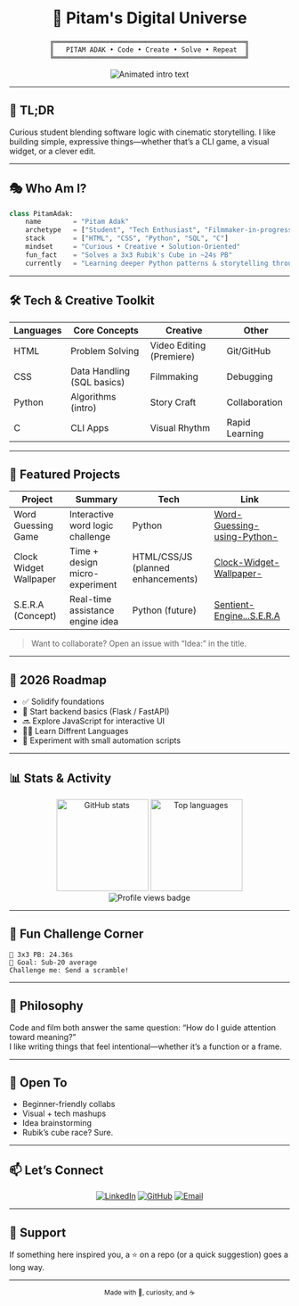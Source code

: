 <div align="center">

# 🚀 Pitam's Digital Universe

```ascii
╔════════════════════════════════════════════════╗
║   PITAM ADAK • Code • Create • Solve • Repeat  ║
╚════════════════════════════════════════════════╝
```

<img src="https://readme-typing-svg.herokuapp.com?font=Fira+Code&size=22&duration=2800&pause=900&color=36BCF7&center=true&vCenter=true&width=640&lines=Student+%7C+Tech+Enthusiast+%7C+Filmmaker;From+Storyboards+to+Source+Code;Cinematic+Thinking+%2B+Logical+Execution;Rubik's+Cube+Solver+%F0%9F%A7%A9;Let's+Build+Something+Awesome!" alt="Animated intro text" />

</div>

---

## 🔎 TL;DR
Curious student blending software logic with cinematic storytelling. I like building simple, expressive things—whether that’s a CLI game, a visual widget, or a clever edit.

---

## 🎭 Who Am I?

```python
class PitamAdak:
    name        = "Pitam Adak"
    archetype   = ["Student", "Tech Enthusiast", "Filmmaker-in-progress"]
    stack       = ["HTML", "CSS", "Python", "SQL", "C"]
    mindset     = "Curious • Creative • Solution-Oriented"
    fun_fact    = "Solves a 3x3 Rubik's Cube in ~24s PB"
    currently   = "Learning deeper Python patterns & storytelling through visuals"
```

---

## 🛠️ Tech & Creative Toolkit

<div align="center">

| Languages | Core Concepts | Creative | Other |
|-----------|---------------|----------|-------|
| HTML | Problem Solving | Video Editing (Premiere) | Git/GitHub |
| CSS | Data Handling (SQL basics) | Filmmaking | Debugging |
| Python | Algorithms (intro) | Story Craft | Collaboration |
| C | CLI Apps | Visual Rhythm | Rapid Learning |

</div>

---

## 🚧 Featured Projects

| Project | Summary | Tech | Link |
|---------|---------|------|------|
| Word Guessing Game | Interactive word logic challenge | Python | [Word-Guessing-using-Python-](https://github.com/pitam-on-git/Word-Guessing-using-Python-) |
| Clock Widget Wallpaper | Time + design micro-experiment | HTML/CSS/JS (planned enhancements) | [Clock-Widget-Wallpaper-](https://github.com/pitam-on-git/Clock-Widget-Wallpaper-) |
| S.E.R.A (Concept) | Real-time assistance engine idea | Python (future) | [Sentient-Engine...S.E.R.A](https://github.com/pitam-on-git/Sentient-Engine-for-Real-time-Assistance-aka-S.E.R.A) |

> Want to collaborate? Open an issue with “Idea:” in the title.

---

## 🧭 2026 Roadmap
- ✅ Solidify foundations 
- 🚧 Start backend basics (Flask / FastAPI)
- 🔜 Explore JavaScript for interactive UI
- 🧑‍🎓 Learn Diffrent Languages
- 🧪 Experiment with small automation scripts

---

## 📊 Stats & Activity

<div align="center">

<img height="165" src="https://github-readme-stats.vercel.app/api?username=pitam-on-git&show_icons=true&theme=tokyonight&include_all_commits=true&count_private=true" alt="GitHub stats" />
<img height="165" src="https://github-readme-stats.vercel.app/api/top-langs/?username=pitam-on-git&layout=compact&langs_count=7&theme=tokyonight" alt="Top languages" />

<br/>

<img src="https://komarev.com/ghpvc/?username=pitam-on-git&label=Profile%20Views&color=0e75b6&style=flat" alt="Profile views badge" />

</div>

---

## 🎲 Fun Challenge Corner

```
🧩 3x3 PB: 24.36s
🎯 Goal: Sub-20 average
Challenge me: Send a scramble!
```

---

## 💬 Philosophy
Code and film both answer the same question: “How do I guide attention toward meaning?”  
I like writing things that feel intentional—whether it’s a function or a frame.

---

## 🤝 Open To
- Beginner-friendly collabs
- Visual + tech mashups
- Idea brainstorming
- Rubik’s cube race? Sure.

---

## 📫 Let’s Connect
<div align="center">

[![LinkedIn](https://img.shields.io/badge/LinkedIn-0077B5?logo=linkedin&logoColor=white)](https://linkedin.com/in/pitam-adak)
[![GitHub](https://img.shields.io/badge/GitHub-181717?logo=github&logoColor=white)](https://github.com/pitam-on-git)
[![Email](https://img.shields.io/badge/Email-D14836?logo=gmail&logoColor=white)](mailto:pitamadak5@gmail.com)

</div>

---

## 🌟 Support
If something here inspired you, a ⭐ on a repo (or a quick suggestion) goes a long way.

---

<p align="center"><sub>Made with 💜, curiosity, and ☕</sub></p>

<!-- Easter Egg: DM me the word "universe" if you read the source. -->
